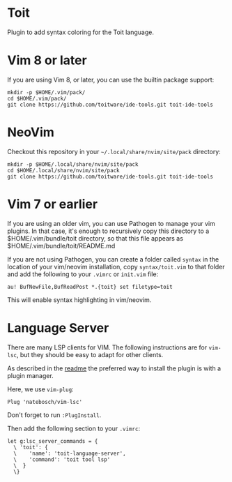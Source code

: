 Toit
====

Plugin to add syntax coloring for the Toit language.

Vim 8 or later
==============

If you are using Vim 8, or later, you can use the builtin
package support:

```shell
mkdir -p $HOME/.vim/pack/
cd $HOME/.vim/pack/
git clone https://github.com/toitware/ide-tools.git toit-ide-tools
```

NeoVim
======

Checkout this repository in your `~/.local/share/nvim/site/pack` directory:

```shell
mkdir -p $HOME/.local/share/nvim/site/pack
cd $HOME/.local/share/nvim/site/pack
git clone https://github.com/toitware/ide-tools.git toit-ide-tools
```

Vim 7 or earlier
================

If you are using an older vim, you can use Pathogen to manage your vim plugins.
In that case, it's enough to recursively copy this directory to a
$HOME/.vim/bundle/toit directory, so that this file appears as
$HOME/.vim/bundle/toit/README.md

If you are not using Pathogen, you can create a folder called `syntax` in the
location of your vim/neovim installation, copy `syntax/toit.vim` to that folder
and add the following to your `.vimrc` or `init.vim` file:

```
au! BufNewFile,BufReadPost *.{toit} set filetype=toit
```

This will enable syntax highlighting in vim/neovim.

Language Server
===============

There are many LSP clients for VIM. The following instructions are for
`vim-lsc`, but they should be easy to adapt for other clients.


As described in the [readme](https://github.com/natebosch/vim-lsc) the preferred
way to install the plugin is with a plugin manager.

Here, we use `vim-plug`:

```
Plug 'natebosch/vim-lsc'
```

Don't forget to run `:PlugInstall`.

Then add the following section to your `.vimrc`:
```
let g:lsc_server_commands = {
  \ 'toit': {
  \    'name': 'toit-language-server',
  \    'command': 'toit tool lsp'
  \  }
  \}
```
